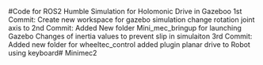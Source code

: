 #Code for ROS2 Humble Simulation for Holomonic Drive in Gazeboo
1st Commit:
Create new workspace for gazebo simulation change rotation joint axis <axis xyz="0 1 0"> to <axis xyz=" 0 0 1">
2nd Commit:
Added New folder Mini_mec_bringup for launching Gazebo
Changes of inertia values to prevent slip in simulaiton
3rd Commit:
Added new folder for wheeltec_control
added plugin planar drive to Robot using keyboard# Minimec2
